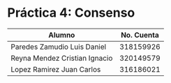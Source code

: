 # Práctica 4: Consenso

| Alumno                        | No. Cuenta |
|-------------------------------|------------|
| Paredes Zamudio Luis Daniel   | 318159926  |
| Reyna Mendez Cristian Ignacio | 320149579  |
| Lopez Ramirez Juan Carlos     | 316186021  |
